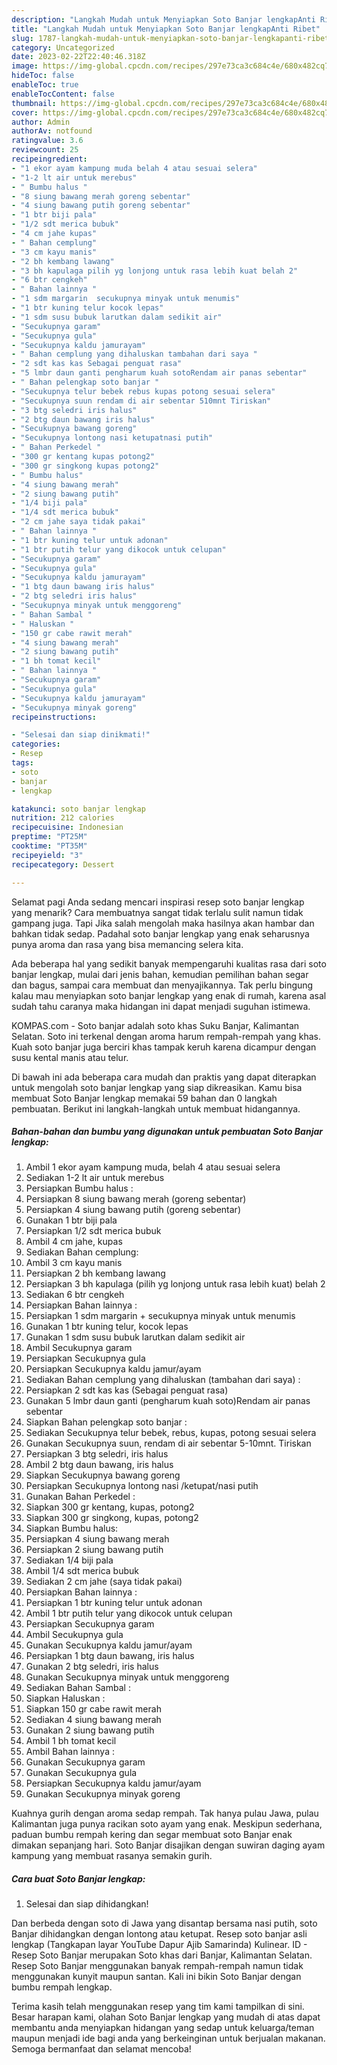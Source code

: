 ```yaml
---
description: "Langkah Mudah untuk Menyiapkan Soto Banjar lengkapAnti Ribet"
title: "Langkah Mudah untuk Menyiapkan Soto Banjar lengkapAnti Ribet"
slug: 1787-langkah-mudah-untuk-menyiapkan-soto-banjar-lengkapanti-ribet
category: Uncategorized
date: 2023-02-22T22:40:46.318Z
image: https://img-global.cpcdn.com/recipes/297e73ca3c684c4e/680x482cq70/soto-banjar-lengkap-foto-resep-utama.jpg
hideToc: false
enableToc: true
enableTocContent: false
thumbnail: https://img-global.cpcdn.com/recipes/297e73ca3c684c4e/680x482cq70/soto-banjar-lengkap-foto-resep-utama.jpg
cover: https://img-global.cpcdn.com/recipes/297e73ca3c684c4e/680x482cq70/soto-banjar-lengkap-foto-resep-utama.jpg
author: Admin
authorAv: notfound
ratingvalue: 3.6
reviewcount: 25
recipeingredient:
- "1 ekor ayam kampung muda belah 4 atau sesuai selera"
- "1-2 lt air untuk merebus"
- " Bumbu halus "
- "8 siung bawang merah goreng sebentar"
- "4 siung bawang putih goreng sebentar"
- "1 btr biji pala"
- "1/2 sdt merica bubuk"
- "4 cm jahe kupas"
- " Bahan cemplung"
- "3 cm kayu manis"
- "2 bh kembang lawang"
- "3 bh kapulaga pilih yg lonjong untuk rasa lebih kuat belah 2"
- "6 btr cengkeh"
- " Bahan lainnya "
- "1 sdm margarin  secukupnya minyak untuk menumis"
- "1 btr kuning telur kocok lepas"
- "1 sdm susu bubuk larutkan dalam sedikit air"
- "Secukupnya garam"
- "Secukupnya gula"
- "Secukupnya kaldu jamurayam"
- " Bahan cemplung yang dihaluskan tambahan dari saya "
- "2 sdt kas kas Sebagai penguat rasa"
- "5 lmbr daun ganti pengharum kuah sotoRendam air panas sebentar"
- " Bahan pelengkap soto banjar "
- "Secukupnya telur bebek rebus kupas potong sesuai selera"
- "Secukupnya suun rendam di air sebentar 510mnt Tiriskan"
- "3 btg seledri iris halus"
- "2 btg daun bawang iris halus"
- "Secukupnya bawang goreng"
- "Secukupnya lontong nasi ketupatnasi putih"
- " Bahan Perkedel "
- "300 gr kentang kupas potong2"
- "300 gr singkong kupas potong2"
- " Bumbu halus"
- "4 siung bawang merah"
- "2 siung bawang putih"
- "1/4 biji pala"
- "1/4 sdt merica bubuk"
- "2 cm jahe saya tidak pakai"
- " Bahan lainnya "
- "1 btr kuning telur untuk adonan"
- "1 btr putih telur yang dikocok untuk celupan"
- "Secukupnya garam"
- "Secukupnya gula"
- "Secukupnya kaldu jamurayam"
- "1 btg daun bawang iris halus"
- "2 btg seledri iris halus"
- "Secukupnya minyak untuk menggoreng"
- " Bahan Sambal "
- " Haluskan "
- "150 gr cabe rawit merah"
- "4 siung bawang merah"
- "2 siung bawang putih"
- "1 bh tomat kecil"
- " Bahan lainnya "
- "Secukupnya garam"
- "Secukupnya gula"
- "Secukupnya kaldu jamurayam"
- "Secukupnya minyak goreng"
recipeinstructions:

- "Selesai dan siap dinikmati!"
categories:
- Resep
tags:
- soto
- banjar
- lengkap

katakunci: soto banjar lengkap 
nutrition: 212 calories
recipecuisine: Indonesian
preptime: "PT25M"
cooktime: "PT35M"
recipeyield: "3"
recipecategory: Dessert

---
```



Selamat pagi Anda sedang mencari inspirasi resep soto banjar lengkap yang menarik? Cara membuatnya sangat tidak terlalu sulit namun tidak gampang juga. Tapi Jika salah mengolah maka hasilnya akan hambar dan bahkan tidak sedap. Padahal soto banjar lengkap yang enak seharusnya punya aroma dan rasa yang bisa memancing selera kita.


Ada beberapa hal yang sedikit banyak mempengaruhi kualitas rasa dari soto banjar lengkap, mulai dari jenis bahan, kemudian pemilihan bahan segar dan bagus, sampai cara membuat dan menyajikannya. Tak perlu bingung kalau mau menyiapkan soto banjar lengkap yang enak di rumah, karena asal sudah tahu caranya maka hidangan ini dapat menjadi suguhan istimewa.

KOMPAS.com - Soto banjar adalah soto khas Suku Banjar, Kalimantan Selatan. Soto ini terkenal dengan aroma harum rempah-rempah yang khas. Kuah soto banjar juga berciri khas tampak keruh karena dicampur dengan susu kental manis atau telur.


Di bawah ini ada beberapa cara mudah dan praktis yang dapat diterapkan untuk mengolah soto banjar lengkap yang siap dikreasikan. Kamu bisa membuat Soto Banjar lengkap memakai 59 bahan dan 0 langkah pembuatan. Berikut ini langkah-langkah untuk membuat hidangannya.

<!--inarticleads1-->

##### Bahan-bahan dan bumbu yang digunakan untuk pembuatan Soto Banjar lengkap:

1. Ambil 1 ekor ayam kampung muda, belah 4 atau sesuai selera
1. Sediakan 1-2 lt air untuk merebus
1. Persiapkan  Bumbu halus :
1. Persiapkan 8 siung bawang merah (goreng sebentar)
1. Persiapkan 4 siung bawang putih (goreng sebentar)
1. Gunakan 1 btr biji pala
1. Persiapkan 1/2 sdt merica bubuk
1. Ambil 4 cm jahe, kupas
1. Sediakan  Bahan cemplung:
1. Ambil 3 cm kayu manis
1. Persiapkan 2 bh kembang lawang
1. Persiapkan 3 bh kapulaga (pilih yg lonjong untuk rasa lebih kuat) belah 2
1. Sediakan 6 btr cengkeh
1. Persiapkan  Bahan lainnya :
1. Persiapkan 1 sdm margarin + secukupnya minyak untuk menumis
1. Gunakan 1 btr kuning telur, kocok lepas
1. Gunakan 1 sdm susu bubuk larutkan dalam sedikit air
1. Ambil Secukupnya garam
1. Persiapkan Secukupnya gula
1. Persiapkan Secukupnya kaldu jamur/ayam
1. Sediakan  Bahan cemplung yang dihaluskan (tambahan dari saya) :
1. Persiapkan 2 sdt kas kas (Sebagai penguat rasa)
1. Gunakan 5 lmbr daun ganti (pengharum kuah soto)Rendam air panas sebentar
1. Siapkan  Bahan pelengkap soto banjar :
1. Sediakan Secukupnya telur bebek, rebus, kupas, potong sesuai selera
1. Gunakan Secukupnya suun, rendam di air sebentar 5-10mnt. Tiriskan
1. Persiapkan 3 btg seledri, iris halus
1. Ambil 2 btg daun bawang, iris halus
1. Siapkan Secukupnya bawang goreng
1. Persiapkan Secukupnya lontong nasi /ketupat/nasi putih
1. Gunakan  Bahan Perkedel :
1. Siapkan 300 gr kentang, kupas, potong2
1. Siapkan 300 gr singkong, kupas, potong2
1. Siapkan  Bumbu halus:
1. Persiapkan 4 siung bawang merah
1. Persiapkan 2 siung bawang putih
1. Sediakan 1/4 biji pala
1. Ambil 1/4 sdt merica bubuk
1. Sediakan 2 cm jahe (saya tidak pakai)
1. Persiapkan  Bahan lainnya :
1. Persiapkan 1 btr kuning telur untuk adonan
1. Ambil 1 btr putih telur yang dikocok untuk celupan
1. Persiapkan Secukupnya garam
1. Ambil Secukupnya gula
1. Gunakan Secukupnya kaldu jamur/ayam
1. Persiapkan 1 btg daun bawang, iris halus
1. Gunakan 2 btg seledri, iris halus
1. Gunakan Secukupnya minyak untuk menggoreng
1. Sediakan  Bahan Sambal :
1. Siapkan  Haluskan :
1. Siapkan 150 gr cabe rawit merah
1. Sediakan 4 siung bawang merah
1. Gunakan 2 siung bawang putih
1. Ambil 1 bh tomat kecil
1. Ambil  Bahan lainnya :
1. Gunakan Secukupnya garam
1. Gunakan Secukupnya gula
1. Persiapkan Secukupnya kaldu jamur/ayam
1. Gunakan Secukupnya minyak goreng


Kuahnya gurih dengan aroma sedap rempah. Tak hanya pulau Jawa, pulau Kalimantan juga punya racikan soto ayam yang enak. Meskipun sederhana, paduan bumbu rempah kering dan segar membuat soto Banjar enak dimakan sepanjang hari. Soto Banjar disajikan dengan suwiran daging ayam kampung yang membuat rasanya semakin gurih. 

<!--inarticleads2-->

##### Cara buat Soto Banjar lengkap:


1. Selesai dan siap dihidangkan!

Dan berbeda dengan soto di Jawa yang disantap bersama nasi putih, soto Banjar dihidangkan dengan lontong atau ketupat. Resep soto banjar asli lengkap (Tangkapan layar YouTube Dapur Ajib Samarinda) Kulinear. ID - Resep Soto Banjar merupakan Soto khas dari Banjar, Kalimantan Selatan. Resep Soto Banjar menggunakan banyak rempah-rempah namun tidak menggunakan kunyit maupun santan. Kali ini bikin Soto Banjar dengan bumbu rempah lengkap. 

Terima kasih telah menggunakan resep yang tim kami tampilkan di sini. Besar harapan kami, olahan Soto Banjar lengkap yang mudah di atas dapat membantu anda menyiapkan hidangan yang sedap untuk keluarga/teman maupun menjadi ide bagi anda yang berkeinginan untuk berjualan makanan. Semoga bermanfaat dan selamat mencoba!
